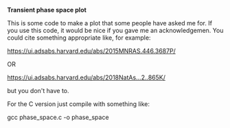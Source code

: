 <b>Transient phase space plot</b>

This is some code to make a plot that some people have asked me
for. If you use this code, it would be nice if you gave me an
acknowledgemen. You could cite something appropriate like, for
example:

https://ui.adsabs.harvard.edu/abs/2015MNRAS.446.3687P/

OR 

https://ui.adsabs.harvard.edu/abs/2018NatAs...2..865K/

but you don't have to.

For the C version just compile with something like:

gcc phase_space.c -o phase_space
